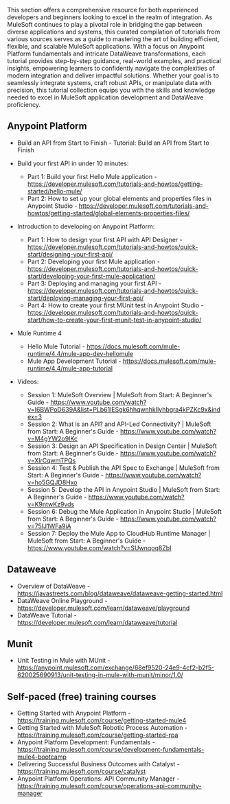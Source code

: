 
This section offers a comprehensive resource for both experienced developers and beginners looking to excel in the realm of integration. As MuleSoft continues to play a pivotal role in bridging the gap between diverse applications and systems, this curated compilation of tutorials from various sources serves as a guide to mastering the art of building efficient, flexible, and scalable MuleSoft applications. With a focus on Anypoint Platform fundamentals and intricate DataWeave transformations, each tutorial provides step-by-step guidance, real-world examples, and practical insights, empowering learners to confidently navigate the complexities of modern integration and deliver impactful solutions. Whether your goal is to seamlessly integrate systems, craft robust APIs, or manipulate data with precision, this tutorial collection equips you with the skills and knowledge needed to excel in MuleSoft application development and DataWeave proficiency.


## Anypoint Platform

- Build an API from Start to Finish - Tutorial: Build an API from Start to Finish

- Build your first API in under 10 minutes:
    - Part 1: Build your first Hello Mule application - https://developer.mulesoft.com/tutorials-and-howtos/getting-started/hello-mule/
    - Part 2: How to set up your global elements and properties files in Anypoint Studio - https://developer.mulesoft.com/tutorials-and-howtos/getting-started/global-elements-properties-files/

- Introduction to developing on Anypoint Platform:
    - Part 1: How to design your first API with API Designer - https://developer.mulesoft.com/tutorials-and-howtos/quick-start/designing-your-first-api/
    - Part 2: Developing your first Mule application - https://developer.mulesoft.com/tutorials-and-howtos/quick-start/developing-your-first-mule-application/
    - Part 3: Deploying and managing your first API - https://developer.mulesoft.com/tutorials-and-howtos/quick-start/deploying-managing-your-first-api/
    - Part 4: How to create your first MUnit test in Anypoint Studio - https://developer.mulesoft.com/tutorials-and-howtos/quick-start/how-to-create-your-first-munit-test-in-anypoint-studio/

- Mule Runtime 4
    - Hello Mule Tutorial - https://docs.mulesoft.com/mule-runtime/4.4/mule-app-dev-hellomule
    - Mule App Development Tutorial - https://docs.mulesoft.com/mule-runtime/4.4/mule-app-tutorial

- Videos:
    - Session 1: MuleSoft Overview | MuleSoft from Start: A Beginner's Guide - https://www.youtube.com/watch?v=I6BWPoD639A&list=PLb61lESgk6hhqwnhkIlyhbgra4kPZKc9x&index=3
    - Session 2: What is an API? and API-Led Connectivity? | MuleSoft from Start: A Beginner's Guide - https://www.youtube.com/watch?v=M4gYW2o9IKc
    - Session 3: Design an API Specification in Design Center | MuleSoft from Start: A Beginner's Guide - https://www.youtube.com/watch?v=XIrCqwmTPQs
    - Session 4: Test & Publish the API Spec to Exchange | MuleSoft from Start: A Beginner's Guide - https://www.youtube.com/watch?v=ho5GQJD8Hxo
    - Session 5: Develop the API in Anypoint Studio | MuleSoft from Start: A Beginner's Guide - https://www.youtube.com/watch?v=K9ntwKz9vds
    - Session 6: Debug the Mule Application in Anypoint Studio | MuleSoft from Start: A Beginner's Guide - https://www.youtube.com/watch?v=75IJ1WFa9iA
    - Session 7: Deploy the Mule App to CloudHub Runtime Manager | MuleSoft from Start: A Beginner's Guide - https://www.youtube.com/watch?v=SUwnqoq8ZbI

## Dataweave

- Overview of DataWeave - https://javastreets.com/blog/dataweave/dataweave-getting-started.html
- DataWeave Online Playground - https://developer.mulesoft.com/learn/dataweave/playground
- DataWeave Tutorial - https://developer.mulesoft.com/learn/dataweave/tutorial

## Munit

- Unit Testing in Mule with MUnit - https://anypoint.mulesoft.com/exchange/68ef9520-24e9-4cf2-b2f5-620025690913/unit-testing-in-mule-with-munit/minor/1.0/


## Self-paced (free) training courses

- Getting Started with Anypoint Platform - https://training.mulesoft.com/course/getting-started-mule4
- Getting Started with MuleSoft Robotic Process Automation - https://training.mulesoft.com/course/getting-started-rpa
- Anypoint Platform Development: Fundamentals - https://training.mulesoft.com/course/development-fundamentals-mule4-bootcamp
- Delivering Successful Business Outcomes with Catalyst - https://training.mulesoft.com/course/catalyst
- Anypoint Platform Operations: API Community Manager - https://training.mulesoft.com/course/operations-api-community-manager



